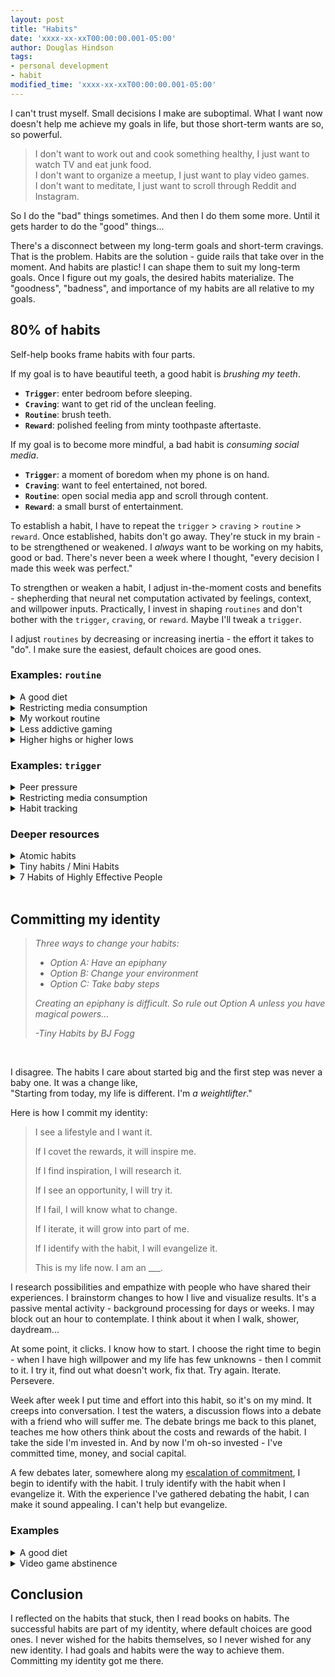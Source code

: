 ```yaml
---
layout: post
title: "Habits"
date: 'xxxx-xx-xxT00:00:00.001-05:00'
author: Douglas Hindson
tags: 
- personal development
- habit
modified_time: 'xxxx-xx-xxT00:00:00.001-05:00'
---
```


I can't trust myself. Small decisions I make are suboptimal. What I want now doesn't help me achieve my goals in life, but those short-term wants are so, so powerful.

>I don't want to work out and cook something healthy, I just want to watch TV and eat junk food.<br/>
>I don't want to organize a meetup, I just want to play video games.<br/>
>I don't want to meditate, I just want to scroll through Reddit and Instagram.

So I do the "bad" things sometimes. And then I do them some more. Until it gets harder to do the "good" things...

There's a disconnect between my long-term goals and short-term cravings. That is the problem. Habits are the solution - guide rails that take over in the moment. And habits are plastic! I can shape them to suit my long-term goals. Once I figure out my goals, the desired habits materialize. The "goodness", "badness", and importance of my habits are all relative to my goals.

## 80% of habits

Self-help books frame habits with four parts.

If my goal is to have beautiful teeth, a good habit is *brushing my teeth*.

* **`Trigger`**: enter bedroom before sleeping.
* **`Craving`**: want to get rid of the unclean feeling.
* **`Routine`**: brush teeth.
* **`Reward`**: polished feeling from minty toothpaste aftertaste.

If my goal is to become more mindful, a bad habit is *consuming social media*.
* **`Trigger`**: a moment of boredom when my phone is on hand.
* **`Craving`**: want to feel entertained, not bored.
* **`Routine`**: open social media app and scroll through content.
* **`Reward`**: a small burst of entertainment.

To establish a habit, I have to repeat the `trigger` > `craving` > `routine` > `reward`. Once established, habits don't go away. They're stuck in my brain - to be strengthened or weakened. I *always* want to be working on my habits, good or bad. There's never been a week where I thought, "every decision I made this week was perfect."

To strengthen or weaken a habit, I adjust in-the-moment costs and benefits - shepherding that neural net computation activated by feelings, context, and willpower inputs. Practically, I invest in shaping `routines` and don't bother with the `trigger`, `craving`, or `reward`. Maybe I'll tweak a `trigger`.

I adjust `routines` by decreasing or increasing inertia - the effort it takes to "do". I make sure the easiest, default choices are good ones.

### Examples: `routine`

<details>
<summary>A good diet</summary>

I make convenient food the "correct" choice. I have a list of meals that take 5-15min of preparation and have consistent calories and protein. I make sure to always have ingredients available for them. The meal list and ingredient measurements are on one page fastened to my kitchen stove. It would take a lot of upfront effort to eat an off-diet meal.
<br/><br/>
I put effort into buying food at the right time. I schedule buying food far in advance, making sure never to run out and need fast alternatives. I buy food when I have willpower - when I'm not tired or hungry. Under these conditions, I pick good food and avoid bad food. I eat the food I have, and all the food I have is good.
<br/><br/>
I invested time and effort to put myself in this position.
<br/><br/>
<a href="https://curiousest.com/diet/">Full post</a>
<br/>
</details>

<details>
<summary>Restricting media consumption</summary>

Sometimes I put extraordinary effort into sabotaging bad choices. I restrict media consumption because it doesn't bring me enough value for the time I spend on it:
<br/><br/>
I enable parental controls on my tablet and phone to blacklist websites, I change my computer's /etc/hosts file to blacklist domains, I log into my router to blacklist IPs. I get other people to hide my gaming consoles and choose the passwords I need to unlock all these things. On YouTube, I unfollow or block channels/content that I deem unproductive. On Facebook/LinkedIn/Twitter/Instagram, I unfollow friends and contacts until all newsfeed content is benign.
<br/><br/>
I still binge sometimes, taking down barriers. When I feel regret, I rebuild the walls. Then I erect stronger ones.
<br/>
</details>

<details>
<summary>My workout routine</summary>

Working out is part of my day by default. I also treat it as the time to clear my head. I have regularly scheduled meetings on my calendar every day to work out. I make the overhead on working out as low as possible. In my last two offices, my gyms were within five minutes of my desk. I also have a squat rack and weights in my bedroom as a backup.
<br/>
</details>

<details>
<summary>Less addictive gaming</summary>

I could spend all my waking hours gaming. A big problem for me is that I find it especially hard to stop without completing something. Whether it's an hour-long multiplayer game or one act of many in a single-player game, it pains me to stop part-way through. That makes gaming take far more time, with far less flexibility. As silly as it sounds, I replaced playing video games with watching others play them on platforms like Twitch and YouTube. I got half the enjoyment but I lost the need to finish. I experienced a fraction of the addiction too.
<br/><br/>
I even found watching too addictive and time-consuming, but it was an important stepping stone to my gaming abstinence.
<br/>
</details>

<details>
<summary>Higher highs or higher lows</summary>
A few months ago, I focused on maximizing peak productivity. My writing was 2x as productive for two weeks. Then I hit a low point and I didn't write at all for a three-month stretch. What's better, 2x-ing peak productivity or 0.5x-ing when times get tough?

<br/>
</details>


### Examples: `trigger`

<details>
<summary>Peer pressure</summary>

I have a friend who always tempts me with indulgent food. I shared my diet goals with them and the importance of these goals to me. I explained that I don't always have the willpower to resist, but resisting is always the right choice. I asked them to help me achieve my goals and not actively work against them.
<br/>
</details>

<details>
<summary>Restricting media consumption</summary>

I got into a bad habit of watching TV or scrolling through social media while eating. A very hard habit to break and a huge timesink. I tried mindful eating, with no distractions, but that never stuck. I bought print subscriptions to The Economist and Harvard Business Review. I leave the magazines where I eat. Now I consume a less addictive, less time-consuming media source while I eat.
<br/>
</details>

<details>
<summary>Habit tracking</summary>

I leave my habit/gratitude/goal-tracking book on my kitchen table where I eat in the morning and at night. I record after I eat. I used to have it beside my bed, but I often forgot. 
<br/>
</details>

### Deeper resources

<details>
<summary>Atomic habits</summary>

<a href="https://www.samuelthomasdavies.com/book-summaries/self-help/atomic-habits/">Book summary.</a> This was my favourite book on habits. It closely aligned with my beliefs and motivations.
<br/><br/>

<b>Choice quotes</b>
<br/><br/>
“You do not rise to the level of your goals. You fall to the level of your systems.” 
<br/><br/>

“One of the best ways to build a new habit is to identify a current habit you already do each day and then stack your new behavior on top. This is called habit stacking.”
<br/><br/>

“People with high self-control tend to spend less time in tempting situations. It’s easier to avoid temptation than resist it.”
<br/><br/>

“Habits are easier when they align with your natural abilities. Choose the habits that best suit you.”
<br/><br/>

“One of the most effective things you can do to build better habits is to join a culture where (1) your desired behavior is the normal behavior and (2) you already have something in common with the group.”
<br/><br/>

</details>

<details>
<summary>Tiny habits / Mini Habits</summary>

<a href="https://www.samuelthomasdavies.com/book-summaries/self-help/tiny-habits/">Tiny Habits book summary.</a> <a href="https://www.samuelthomasdavies.com/book-summaries/self-help/mini-habits/">Mini habits book summary.</a> These books are similar. Their advice didn't suit me (explored in the second half of this article).
<br/><br/>

<b>Choice quotes</b>
<br/><br/>

The essence of Tiny Habits is to take a behavior you want, make it tiny, find where it fits naturally in your life, and nurture its growth.
<br/><br/>

"The foundation of the Mini Habits system is in ‘stupid small’ steps."
<br/><br/>

"You can disrupt a behavior you don’t want by removing the prompt. This isn’t always easy, but removing the prompt is your best first move to stop a behavior from happening."
<br/><br/>

“We’re quick to blame ourselves for lack of progress, but slow to blame our strategies."
<br/>
</details>

<details>

<summary>7 Habits of Highly Effective People</summary>

<a href="https://en.wikipedia.org/wiki/The_7_Habits_of_Highly_Effective_People">Wikipedia summary.</a> <a href="https://www.samuelthomasdavies.com/book-summaries/self-help/mini-habits/">Book summary.</a> Half the ideas in this book seem passé - like they're already ingrained into modern corporate culture. It has a 90s feel, packed with clichés (one of the habits is "Synergize"). It originated many of them.
<br/><br/>

<b>Choice quotes</b>
<br/><br/>

"Management is doing things right; leadership is doing the right things"
<br/><br/>

"If I really want to improve my situation, I can work on the one thing over which I have control - myself."
<br/><br/>

"Sow a thought, reap an action; sow an action, reap a habit; sow a habit, reap a character; sow a character, reap a destiny."
<br/><br/>

"The key is not to prioritize what’s on your schedule, but to schedule your priorities."
<br/>
</details>

<br/>

## Committing my identity

> *Three ways to change your habits:*
> 
> - *Option A:  Have an epiphany*
> - *Option B:  Change your environment*
> - *Option C:  Take baby steps*
> 
>*Creating an epiphany is difficult. So rule out Option A unless you have magical powers...*
>
>*-Tiny Habits by BJ Fogg*

<br/>

I disagree. The habits I care about started big and the first step was never a baby one. It was a change like,<br/>"Starting from today, my life is different. I'm *a weightlifter*."

Here is how I commit my identity:

>I see a lifestyle and I want it.
>
>If I covet the rewards, it will inspire me.
>
>If I find inspiration, I will research it.
>
>If I see an opportunity, I will try it.
>
>If I fail, I will know what to change.
>
>If I iterate, it will grow into part of me.
>
>If I identify with the habit, I will evangelize it.
>
>This is my life now. I am an ___.

I research possibilities and empathize with people who have shared their experiences. I brainstorm changes to how I live and visualize results. It's a passive mental activity - background processing for days or weeks. I may block out an hour to contemplate. I think about it when I walk, shower, daydream...

At some point, it clicks. I know how to start. I choose the right time to begin - when I have high willpower and my life has few unknowns - then I commit to it. I try it, find out what doesn't work, fix that. Try again. Iterate. Persevere.

Week after week I put time and effort into this habit, so it's on my mind. It creeps into conversation. I test the waters, a discussion flows into a debate with a friend who will suffer me. The debate brings me back to this planet, teaches me how others think about the costs and rewards of the habit. I take the side I'm invested in. And by now I'm oh-so invested - I've committed time, money, and social capital.

A few debates later, somewhere along my [escalation of commitment](https://en.wikipedia.org/wiki/Escalation_of_commitment), I begin to identify with the habit. I truly identify with the habit when I evangelize it. With the experience I've gathered debating the habit, I can make it sound appealing. I can't help but evangelize.

### Examples

<details>
<summary>A good diet</summary>

"A diet habit will make me look better, feel better, look better, spend less time on food, look better..."
<br/><br/>
I contemplated the possibilities and implications until I found a path to commitment. I saw a dietician, followed their advice, and kept what worked. My diet became part of my identity. I am someone who has a strict diet. When someone talks about food, my perspective is, "as someone on a more strict diet."
<br/><br/>
Why doesn't everyone eat "correctly"? They probably don't have the awareness or tools, just like pre-diet me.
<br/>
</details>

<details>
<summary>Video game abstinence</summary>

"Not consuming video games will give me more productivity, more time for the things I wish I did more."
<br/><br/>
I thought and thought until I found the path to commitment (or in this case, wall of commitment). Each time I over-indulged, I put barriers in front of the platform I binged on. I deleted games, hid devices, threw away passwords. I became a former gamer. Gaming is part of my identity and so is its abstinence. If someone talks about games, I get excited. When the conversation drifts to present gaming, I apologize for not being up-to-date but empathize with the passion. I'm a former gamer.
<br/><br/>
Although I enjoyed video games, they weren't bringing me long-term rewards. Are they the best time investment? What goals are they helping you achieve? Surely you can find a form of entertainment that makes you better every day...
<br/>
</details>

## Conclusion

I reflected on the habits that stuck, then I read books on habits. The successful habits are part of my identity, where default choices are good ones. I never wished for the habits themselves, so I never wished for any new identity. I had goals and habits were the way to achieve them. Committing my identity got me there.
